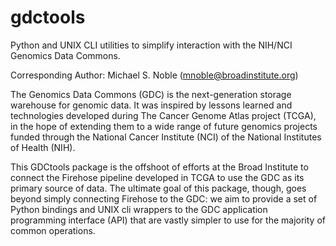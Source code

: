 # gdctools
Python and UNIX CLI utilities to simplify interaction with the NIH/NCI
Genomics Data Commons.

Corresponding Author: Michael S. Noble (mnoble@broadinstitute.org)

The Genomics Data Commons (GDC) is the next-generation storage warehouse for
genomic data.  It was inspired by lessons learned and technologies developed
during The Cancer Genome Atlas project (TCGA), in the hope of extending them
to a wide range of future genomics projects funded through the National Cancer
Institute (NCI) of the National Institutes of Health (NIH).

This GDCtools package is the offshoot of efforts at the Broad Institute to
connect the Firehose pipeline developed in TCGA to use the GDC as its primary
source of data.  The ultimate goal of this package, though, goes beyond simply
connecting Firehose to the GDC: we aim to provide a set of Python bindings and
UNIX cli wrappers to the GDC application programming interface (API) that are
vastly simpler to use for the majority of common operations.
